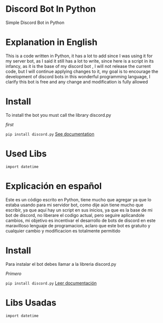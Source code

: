 # Discord Bot In Python
Simple Discord Bot in Python


# Explanation in English

This is a code written in Python, it has a lot to add since I was using it for my server bot, as I said it still has a lot to write, since here is a script in its infancy, as it is the base of my discord bot , I will not release the current code, but I will continue applying changes to it, my goal is to encourage the development of discord bots in this wonderful programming language, I clarify this bot is free and any change and modification is fully allowed

# Install

To install the bot you must call the library discord.py

*first*

```pip install discord.py```
[See documentation](https://pypi.org/project/discord.py/)

# Used Libs

```import datetime```


# Explicación en español
Este es un código escrito en Python, tiene mucho que agregar ya que lo estaba usando para mi servidor bot, como dije aún tiene mucho que escribir, ya que aquí hay un script en sus inicios, ya que es la base de mi bot de discord, no liberare el codigo actual, pero seguire aplicandole cambios, mi objetivo es incentivar el desarrollo de bots de discord en este maravilloso lenguaje de programacion, aclaro que este bot es gratuito y cualquier cambio y modificacion es totalmente permitido

# Install

Para instalar el bot debes llamar a la libreria discord.py

*Primero*

```pip install discord.py```
[Leer documentación](https://pypi.org/project/discord.py/)

# Libs Usadas

```import datetime```
